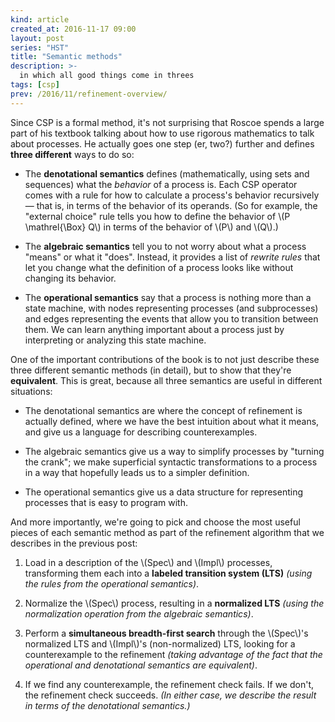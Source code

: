 ```yaml
---
kind: article
created_at: 2016-11-17 09:00
layout: post
series: "HST"
title: "Semantic methods"
description: >-
  in which all good things come in threes
tags: [csp]
prev: /2016/11/refinement-overview/
---
```


<script type="text/x-mathjax-config">
MathJax.Hub.Config({
  TeX: {
    Macros: {
      interleavesym: "|\\mkern-2mu|\\mkern-2mu|",
      interleave: "\\mathrel{\\interleavesym}",
      Interleave: "\\mathop{\\interleavesym}"
    }
  }
});
</script>

Since CSP is a formal method, it's not surprising that Roscoe spends a large
part of his textbook talking about how to use rigorous mathematics to talk about
processes.  He actually goes one step (er, two?) further and defines **three
different** ways to do so:

  - The **denotational semantics** defines (mathematically, using sets and
    sequences) what the *behavior* of a process is.  Each CSP operator comes
    with a rule for how to calculate a process's behavior recursively — that is,
    in terms of the behavior of its operands.  (So for example, the "external
    choice" rule tells you how to define the behavior of \\(P \mathrel{\Box}
    Q\\) in terms of the behavior of \\(P\\) and \\(Q\\).)

  - The **algebraic semantics** tell you to not worry about what a process
    "means" or what it "does".  Instead, it provides a list of *rewrite rules*
    that let you change what the definition of a process looks like without
    changing its behavior.

  - The **operational semantics** say that a process is nothing more than a
    state machine, with nodes representing processes (and subprocesses) and
    edges representing the events that allow you to transition between them.  We
    can learn anything important about a process just by interpreting or
    analyzing this state machine.

One of the important contributions of the book is to not just describe these
three different semantic methods (in detail), but to show that they're
**equivalent**.  This is great, because all three semantics are useful in
different situations:

  - The denotational semantics are where the concept of refinement is actually
    defined, where we have the best intuition about what it means, and give us a
    language for describing counterexamples.

  - The algebraic semantics give us a way to simplify processes by "turning the
    crank"; we make superficial syntactic transformations to a process in a way
    that hopefully leads us to a simpler definition.

  - The operational semantics give us a data structure for representing
    processes that is easy to program with.

And more importantly, we're going to pick and choose the most useful pieces of
each semantic method as part of the refinement algorithm that we describes in
the previous post:

  1. Load in a description of the \\(Spec\\) and \\(Impl\\) processes,
     transforming them each into a **labeled transition system (LTS)** *(using
     the rules from the operational semantics)*.

  2. Normalize the \\(Spec\\) process, resulting in a **normalized LTS** *(using
     the normalization operation from the algebraic semantics)*.

  3. Perform a **simultaneous breadth-first search** through the \\(Spec\\)'s
     normalized LTS and \\(Impl\\)'s (non-normalized) LTS, looking for a
     counterexample to the refinement *(taking advantage of the fact that the
     operational and denotational semantics are equivalent)*.

  4. If we find any counterexample, the refinement check fails.  If we don't,
     the refinement check succeeds.  *(In either case, we describe the result in
     terms of the denotational semantics.)*
